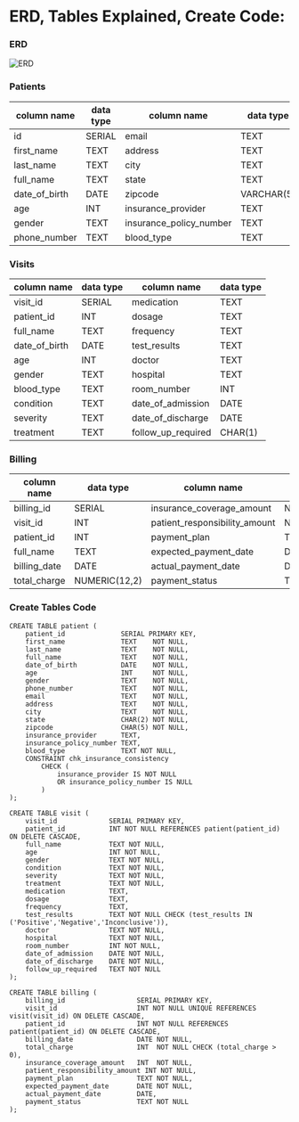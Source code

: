 # ERD, Tables Explained, Create Code:

### ERD
![ERD](https://github.com/user-attachments/assets/f0ebb341-3835-4c0b-9470-e874e4964a91)




### Patients
| column name     | data type | column name               | data type  |
| --------------- | --------- | ------------------------- | ---------- |
| id              | SERIAL    | email                     | TEXT       |
| first_name      | TEXT      | address                   | TEXT       |
| last_name       | TEXT      | city                      | TEXT       |
| full_name       | TEXT      | state                     | TEXT       |
| date_of_birth   | DATE      | zipcode                   | VARCHAR(5) |
| age             | INT       | insurance_provider        | TEXT       |
| gender          | TEXT      | insurance_policy_number   | TEXT       |
| phone_number    | TEXT      | blood_type                | TEXT       |


### Visits
| column name     | data type | column name          | data type |
| --------------- | --------- | -------------------- | --------- |
| visit_id        | SERIAL    | medication           | TEXT      |
| patient_id      | INT       | dosage               | TEXT      |
| full_name       | TEXT      | frequency            | TEXT      |
| date_of_birth   | DATE      | test_results         | TEXT      |
| age             | INT       | doctor               | TEXT      |
| gender          | TEXT      | hospital             | TEXT      |
| blood_type      | TEXT      | room_number          | INT       |
| condition       | TEXT      | date_of_admission    | DATE      |
| severity        | TEXT      | date_of_discharge    | DATE      |
| treatment       | TEXT      | follow_up_required   | CHAR(1)   |


### Billing
| column name   | data type     | column name                     | data type     |
| ------------- | ------------- | ------------------------------- | ------------- |
| billing_id    | SERIAL        | insurance_coverage_amount       | NUMERIC(12,2) |
| visit_id      | INT           | patient_responsibility_amount   | NUMERIC(12,2) |
| patient_id    | INT           | payment_plan                    | TEXT          |
| full_name     | TEXT          | expected_payment_date           | DATE          |
| billing_date  | DATE          | actual_payment_date             | DATE          |
| total_charge  | NUMERIC(12,2) | payment_status                  | TEXT          |


### Create Tables Code

```
CREATE TABLE patient (
    patient_id              SERIAL PRIMARY KEY,
    first_name              TEXT    NOT NULL,   
    last_name               TEXT    NOT NULL,
    full_name               TEXT    NOT NULL,
    date_of_birth           DATE    NOT NULL,
    age                     INT     NOT NULL,
    gender                  TEXT    NOT NULL,
    phone_number            TEXT    NOT NULL,
    email                   TEXT    NOT NULL,
    address                 TEXT    NOT NULL,
    city                    TEXT    NOT NULL,
    state                   CHAR(2) NOT NULL,
    zipcode                 CHAR(5) NOT NULL,
    insurance_provider      TEXT,
    insurance_policy_number TEXT,
    blood_type              TEXT NOT NULL,
    CONSTRAINT chk_insurance_consistency
        CHECK (
            insurance_provider IS NOT NULL
            OR insurance_policy_number IS NULL
        )
);
```

```
CREATE TABLE visit (
    visit_id             SERIAL PRIMARY KEY,
    patient_id           INT NOT NULL REFERENCES patient(patient_id) ON DELETE CASCADE,
    full_name            TEXT NOT NULL,
    age                  INT NOT NULL,
    gender               TEXT NOT NULL,
    condition            TEXT NOT NULL,
    severity             TEXT NOT NULL,
    treatment            TEXT NOT NULL,
    medication           TEXT,
    dosage               TEXT,
    frequency            TEXT,
    test_results         TEXT NOT NULL CHECK (test_results IN ('Positive','Negative','Inconclusive')),
    doctor               TEXT NOT NULL,
    hospital             TEXT NOT NULL,
    room_number          INT NOT NULL,
    date_of_admission    DATE NOT NULL,
    date_of_discharge    DATE NOT NULL,
    follow_up_required   TEXT NOT NULL
);
```

```
CREATE TABLE billing (
    billing_id                  SERIAL PRIMARY KEY,
    visit_id                    INT NOT NULL UNIQUE REFERENCES visit(visit_id) ON DELETE CASCADE,
    patient_id                  INT NOT NULL REFERENCES patient(patient_id) ON DELETE CASCADE,
    billing_date                DATE NOT NULL,
    total_charge                INT  NOT NULL CHECK (total_charge > 0),
    insurance_coverage_amount   INT  NOT NULL,
    patient_responsibility_amount INT NOT NULL,
    payment_plan                TEXT NOT NULL,
    expected_payment_date       DATE NOT NULL,
    actual_payment_date         DATE,
    payment_status              TEXT NOT NULL
);
```



